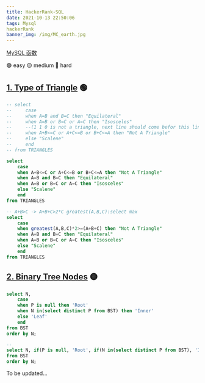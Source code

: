 ```yaml
---
title: HackerRank-SQL
date: 2021-10-13 22:50:06
tags: Mysql
hackerRank
banner_img: /img/MC_earth.jpg
---
```

[MySQL 函数](https://www.begtut.com/sql/sql-ref-mysql.html)

:green_circle: easy :yellow_circle: medium :red_circle: hard
## [1. Type of Triangle](https://www.hackerrank.com/challenges/what-type-of-triangle/problem?isFullScreen=true) :green_circle:
```sql
-- select 
--     case
--     when A=B and B=C then "Equilateral"
--     when A=B or B=C or A=C then "Isosceles" 
--     --(1 1 0 is not a triangle, next line should come befor this line)
--     when A+B<=C or A+C<=B or B+C<=A then "Not A Triangle"
--     else "Scalene"
--     end
-- from TRIANGLES

select 
    case 
    when A+B<=C or A+C<=B or B+C<=A then "Not A Triangle"
    when A=B and B=C then "Equilateral"
    when A=B or B=C or A=C then "Isosceles"           
    else "Scalene"
    end
from TRIANGLES

-- A+B>C -> A+B+C>2*C greatest(A,B,C):select max
select 
    case
    when greatest(A,B,C)*2>=(A+B+C) then "Not A Triangle" 
    when A=B and B=C then "Equilateral"
    when A=B or B=C or A=C then "Isosceles"
    else "Scalene"
    end
from TRIANGLES
```
## [2. Binary Tree Nodes](https://www.hackerrank.com/challenges/binary-search-tree-1/problem?isFullScreen=true) :yellow_circle:
```sql
select N,
    case
    when P is null then 'Root'
    when N in(select distinct P from BST) then 'Inner'
    else 'Leaf'
    end
from BST
order by N;

--
select N, if(P is null, 'Root', if(N in(select distinct P from BST), 'Inner', 'Leaf'))
from BST
order by N;
```

To be updated...